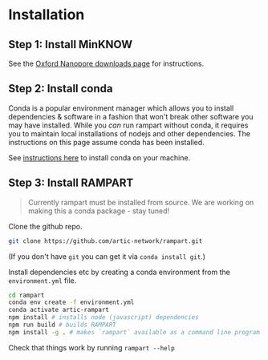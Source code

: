 # Installation

## Step 1: Install MinKNOW

See the [Oxford Nanopore downloads page](https://community.nanoporetech.com/downloads) for instructions.

## Step 2: Install conda

Conda is a popular environment manager which allows you to install dependencies & software in a fashion that won't break other software you may have installed.
While you _can_ run rampart without conda, it requires you to maintain local installations of nodejs and other dependencies.
The instructions on this page assume conda has been installed.

See [instructions here](https://conda.io/projects/conda/en/latest/user-guide/install/index.html) to install conda on your machine.

## Step 3: Install RAMPART

> Currently rampart must be installed from source. We are working on making this a conda package - stay tuned!

Clone the github repo.

```bash
git clone https://github.com/artic-network/rampart.git
```
(If you don't have `git` you can get it via `conda install git`.)


Install dependencies etc by creating a conda environment from the `environment.yml` file.

```bash
cd rampart
conda env create -f environment.yml
conda activate artic-rampart
npm install # installs node (javascript) dependencies
npm run build # builds RAMPART
npm install -g . # makes `rampart` available as a command line program
```

Check that things work by running `rampart --help`


